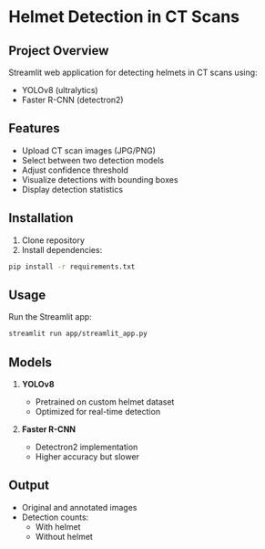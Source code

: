 # Helmet Detection in CT Scans

## Project Overview
Streamlit web application for detecting helmets in CT scans using:
- YOLOv8 (ultralytics)
- Faster R-CNN (detectron2)

## Features
- Upload CT scan images (JPG/PNG)
- Select between two detection models
- Adjust confidence threshold
- Visualize detections with bounding boxes
- Display detection statistics

## Installation
1. Clone repository
2. Install dependencies:
```bash
pip install -r requirements.txt
```

## Usage
Run the Streamlit app:
```bash
streamlit run app/streamlit_app.py
```

## Models
1. **YOLOv8**
   - Pretrained on custom helmet dataset
   - Optimized for real-time detection

2. **Faster R-CNN**
   - Detectron2 implementation
   - Higher accuracy but slower

## Output
- Original and annotated images
- Detection counts:
  - With helmet
  - Without helmet